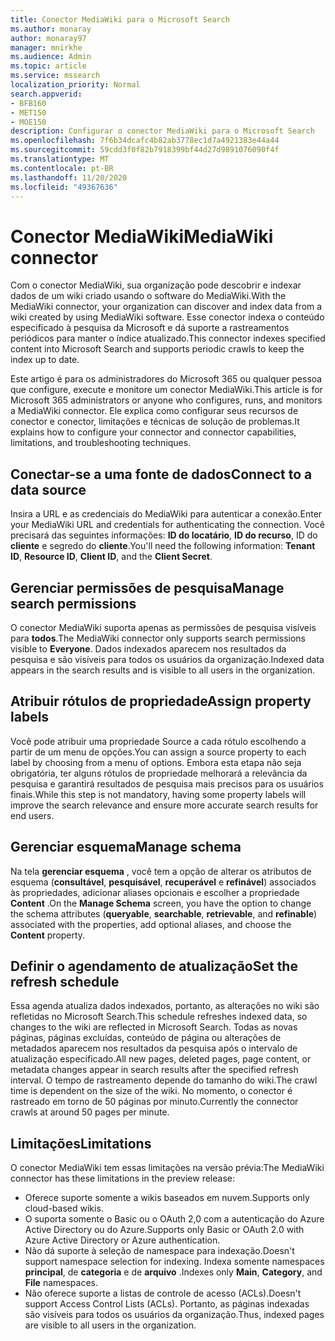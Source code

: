 ```yaml
---
title: Conector MediaWiki para o Microsoft Search
ms.author: monaray
author: monaray97
manager: mnirkhe
ms.audience: Admin
ms.topic: article
ms.service: mssearch
localization_priority: Normal
search.appverid:
- BFB160
- MET150
- MOE150
description: Configurar o conector MediaWiki para o Microsoft Search
ms.openlocfilehash: 7f6b34dcafc4b82ab3778ec1d7a4921383e44a44
ms.sourcegitcommit: 59cdd3f0f82b7918399bf44d27d9891076090f4f
ms.translationtype: MT
ms.contentlocale: pt-BR
ms.lasthandoff: 11/20/2020
ms.locfileid: "49367636"
---
```

# <a name="mediawiki-connector"></a><span data-ttu-id="8cbf0-103">Conector MediaWiki</span><span class="sxs-lookup"><span data-stu-id="8cbf0-103">MediaWiki connector</span></span>

<span data-ttu-id="8cbf0-104">Com o conector MediaWiki, sua organização pode descobrir e indexar dados de um wiki criado usando o software do MediaWiki.</span><span class="sxs-lookup"><span data-stu-id="8cbf0-104">With the MediaWiki connector, your organization can discover and index data from a wiki created by using MediaWiki software.</span></span> <span data-ttu-id="8cbf0-105">Esse conector indexa o conteúdo especificado à pesquisa da Microsoft e dá suporte a rastreamentos periódicos para manter o índice atualizado.</span><span class="sxs-lookup"><span data-stu-id="8cbf0-105">This connector indexes specified content into Microsoft Search and supports periodic crawls to keep the index up to date.</span></span>

<span data-ttu-id="8cbf0-106">Este artigo é para os administradores do Microsoft 365 ou qualquer pessoa que configure, execute e monitore um conector MediaWiki.</span><span class="sxs-lookup"><span data-stu-id="8cbf0-106">This article is for Microsoft 365 administrators or anyone who configures, runs, and monitors a MediaWiki connector.</span></span> <span data-ttu-id="8cbf0-107">Ele explica como configurar seus recursos de conector e conector, limitações e técnicas de solução de problemas.</span><span class="sxs-lookup"><span data-stu-id="8cbf0-107">It explains how to configure your connector and connector capabilities, limitations, and troubleshooting techniques.</span></span>

## <a name="connect-to-a-data-source"></a><span data-ttu-id="8cbf0-108">Conectar-se a uma fonte de dados</span><span class="sxs-lookup"><span data-stu-id="8cbf0-108">Connect to a data source</span></span>

<span data-ttu-id="8cbf0-109">Insira a URL e as credenciais do MediaWiki para autenticar a conexão.</span><span class="sxs-lookup"><span data-stu-id="8cbf0-109">Enter your MediaWiki URL and credentials for authenticating the connection.</span></span> <span data-ttu-id="8cbf0-110">Você precisará das seguintes informações: **ID do locatário**, **ID do recurso**, ID do **cliente** e segredo do **cliente**.</span><span class="sxs-lookup"><span data-stu-id="8cbf0-110">You'll need the following information: **Tenant ID**, **Resource ID**, **Client ID**, and the **Client Secret**.</span></span>

## <a name="manage-search-permissions"></a><span data-ttu-id="8cbf0-111">Gerenciar permissões de pesquisa</span><span class="sxs-lookup"><span data-stu-id="8cbf0-111">Manage search permissions</span></span>

<span data-ttu-id="8cbf0-112">O conector MediaWiki suporta apenas as permissões de pesquisa visíveis para **todos**.</span><span class="sxs-lookup"><span data-stu-id="8cbf0-112">The MediaWiki connector only supports search permissions visible to **Everyone**.</span></span> <span data-ttu-id="8cbf0-113">Dados indexados aparecem nos resultados da pesquisa e são visíveis para todos os usuários da organização.</span><span class="sxs-lookup"><span data-stu-id="8cbf0-113">Indexed data appears in the search results and is visible to all users in the organization.</span></span>

## <a name="assign-property-labels"></a><span data-ttu-id="8cbf0-114">Atribuir rótulos de propriedade</span><span class="sxs-lookup"><span data-stu-id="8cbf0-114">Assign property labels</span></span>

<span data-ttu-id="8cbf0-115">Você pode atribuir uma propriedade Source a cada rótulo escolhendo a partir de um menu de opções.</span><span class="sxs-lookup"><span data-stu-id="8cbf0-115">You can assign a source property to each label by choosing from a menu of options.</span></span> <span data-ttu-id="8cbf0-116">Embora esta etapa não seja obrigatória, ter alguns rótulos de propriedade melhorará a relevância da pesquisa e garantirá resultados de pesquisa mais precisos para os usuários finais.</span><span class="sxs-lookup"><span data-stu-id="8cbf0-116">While this step is not mandatory, having some property labels will improve the search relevance and ensure more accurate search results for end users.</span></span>

## <a name="manage-schema"></a><span data-ttu-id="8cbf0-117">Gerenciar esquema</span><span class="sxs-lookup"><span data-stu-id="8cbf0-117">Manage schema</span></span>

<span data-ttu-id="8cbf0-118">Na tela **gerenciar esquema** , você tem a opção de alterar os atributos de esquema (**consultável**, **pesquisável**, **recuperável** e **refinável**) associados às propriedades, adicionar aliases opcionais e escolher a propriedade **Content** .</span><span class="sxs-lookup"><span data-stu-id="8cbf0-118">On the **Manage Schema** screen, you have the option to change the schema attributes (**queryable**, **searchable**, **retrievable**, and **refinable**) associated with the properties, add optional aliases, and choose the **Content** property.</span></span>

## <a name="set-the-refresh-schedule"></a><span data-ttu-id="8cbf0-119">Definir o agendamento de atualização</span><span class="sxs-lookup"><span data-stu-id="8cbf0-119">Set the refresh schedule</span></span>

<span data-ttu-id="8cbf0-120">Essa agenda atualiza dados indexados, portanto, as alterações no wiki são refletidas no Microsoft Search.</span><span class="sxs-lookup"><span data-stu-id="8cbf0-120">This schedule refreshes indexed data, so changes to the wiki are reflected in Microsoft Search.</span></span> <span data-ttu-id="8cbf0-121">Todas as novas páginas, páginas excluídas, conteúdo de página ou alterações de metadados aparecem nos resultados da pesquisa após o intervalo de atualização especificado.</span><span class="sxs-lookup"><span data-stu-id="8cbf0-121">All new pages, deleted pages, page content, or metadata changes appear in search results after the specified refresh interval.</span></span> <span data-ttu-id="8cbf0-122">O tempo de rastreamento depende do tamanho do wiki.</span><span class="sxs-lookup"><span data-stu-id="8cbf0-122">The crawl time is dependent on the size of the wiki.</span></span> <span data-ttu-id="8cbf0-123">No momento, o conector é rastreado em torno de 50 páginas por minuto.</span><span class="sxs-lookup"><span data-stu-id="8cbf0-123">Currently the connector crawls at around 50 pages per minute.</span></span>

## <a name="limitations"></a><span data-ttu-id="8cbf0-124">Limitações</span><span class="sxs-lookup"><span data-stu-id="8cbf0-124">Limitations</span></span>

<span data-ttu-id="8cbf0-125">O conector MediaWiki tem essas limitações na versão prévia:</span><span class="sxs-lookup"><span data-stu-id="8cbf0-125">The MediaWiki connector has these limitations in the preview release:</span></span>

* <span data-ttu-id="8cbf0-126">Oferece suporte somente a wikis baseados em nuvem.</span><span class="sxs-lookup"><span data-stu-id="8cbf0-126">Supports only cloud-based wikis.</span></span>
* <span data-ttu-id="8cbf0-127">O suporta somente o Basic ou o OAuth 2,0 com a autenticação do Azure Active Directory ou do Azure.</span><span class="sxs-lookup"><span data-stu-id="8cbf0-127">Supports only Basic or OAuth 2.0 with Azure Active Directory or Azure authentication.</span></span>
* <span data-ttu-id="8cbf0-128">Não dá suporte à seleção de namespace para indexação.</span><span class="sxs-lookup"><span data-stu-id="8cbf0-128">Doesn't support namespace selection for indexing.</span></span> <span data-ttu-id="8cbf0-129">Indexa somente namespaces **principal**, de **categoria** e de **arquivo** .</span><span class="sxs-lookup"><span data-stu-id="8cbf0-129">Indexes only **Main**, **Category**, and **File** namespaces.</span></span>
* <span data-ttu-id="8cbf0-130">Não oferece suporte a listas de controle de acesso (ACLs).</span><span class="sxs-lookup"><span data-stu-id="8cbf0-130">Doesn't support Access Control Lists (ACLs).</span></span> <span data-ttu-id="8cbf0-131">Portanto, as páginas indexadas são visíveis para todos os usuários da organização.</span><span class="sxs-lookup"><span data-stu-id="8cbf0-131">Thus, indexed pages are visible to all users in the organization.</span></span>
